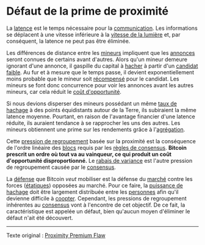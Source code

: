 Défaut de la prime de proximité
===============================

La [latence](ch101-glossary.md#latence) est le temps nécessaire pour la [communication](ch101-glossary.md#communication). Les informations se déplacent à une vitesse inférieure à la [vitesse de la lumière](https://fr.wikipedia.org/wiki/Vitesse_de_la_lumi%C3%A8re) et, par conséquent, la latence ne peut pas être éliminée.

Les différences de distance entre les [mineurs](ch101-glossary.md#mineur) impliquent que les [annonces](ch101-glossary.md#annonce) seront connues de certains avant d'autres. Alors qu'un mineur demeure ignorant d'une annonce, il gaspille du capital à [hacher](ch101-glossary.md#hacheuse) à partir d'un [candidat](ch101-glossary.md#candidat) [faible](ch101-glossary.md#faible). Au fur et à mesure que le temps passe, il devient exponentiellement moins probable que le mineur soit [récompensé](ch101-glossary.md#récompense) pour le candidat. Les mineurs se font donc concurrence pour voir les annonces avant les autres mineurs, car cela réduit le [coût d'opportunité](https://fr.wikipedia.org/wiki/Co%C3%BBt_d%27opportunit%C3%A9).

Si nous devions disperser des mineurs possédant un même [taux de hachage](ch101-glossary.md#taux-de-hachage) à des points équidistants autour de la Terre, ils subiraient la même latence moyenne. Pourtant, en raison de l'avantage financier d'une latence réduite, ils auraient tendance à se rapprocher les uns des autres. Les mineurs obtiennent une prime sur les rendements grâce à l'[agrégation](ch101-glossary.md#agrégation).

Cette [pression de regroupement](ch039-pooling-pressure-risk.md) basée sur la proximité est la conséquence de l'ordre linéaire des [blocs](ch101-glossary.md#bloc) requis par les [règles de consensus](ch101-glossary.md#règles-de-consensus). **Bitcoin prescrit un ordre où tout va au vainqueur, ce qui produit un coût d'opportunité disproportionné.** Le [rabais de variance](ch037-variance-discount-flaw.md) est l'autre pression de regroupement causée par le [consensus](ch101-glossary.md#consensus).

La [défense](ch004-axiom-of-resistance.md) que Bitcoin *veut* mobiliser est la défense du [marché](ch101-glossary.md#marché) contre les forces ([étatiques](ch101-glossary.md#état)) opposées au marché. Pour ce faire, la [puissance de hachage](ch101-glossary.md#puissance-de-hachage) doit être largement distribuée entre les [personnes](ch101-glossary.md#personne) afin qu'il devienne difficile à [coopter](ch101-glossary.md#cooptation). Cependant, les pressions de regroupement inhérentes au [consensus](ch101-glossary.md#consensus) vont à l'encontre de cet objectif. De ce fait, la caractéristique est appelée un défaut, bien qu'aucun moyen d'éliminer le défaut n'ait été découvert.

---

Texte original : [Proximity Premium Flaw](https://github.com/libbitcoin/libbitcoin-system/wiki/Proximity-Premium-Flaw)
